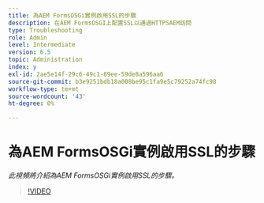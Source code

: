 ```yaml
---
title: 為AEM FormsOSGi實例啟用SSL的步驟
description: 在AEM FormsOSGI上配置SSL以通過HTTPSAEM訪問
type: Troubleshooting
role: Admin
level: Intermediate
version: 6.5
topic: Administration
index: y
exl-id: 2ae5e14f-29c6-49c1-89ee-59de8a596aa6
source-git-commit: b3e9251bdb18a008be95c1fa9e5c79252a74fc98
workflow-type: tm+mt
source-wordcount: '43'
ht-degree: 0%

---
```


# 為AEM FormsOSGi實例啟用SSL的步驟

*此視頻將介紹為AEM FormsOSGi實例啟用SSL的步驟。*

>[!VIDEO](https://video.tv.adobe.com/v/335524?quality=12&learn=on)
